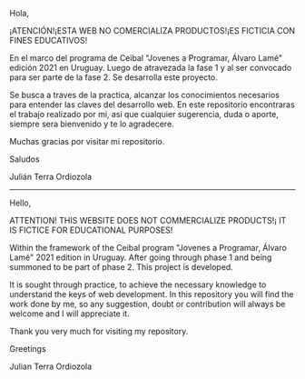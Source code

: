 Hola, 


¡ATENCIÓN!¡ESTA WEB NO COMERCIALIZA PRODUCTOS!¡ES FICTICIA CON FINES EDUCATIVOS!

En el marco del programa de Ceibal "Jovenes a Programar, Álvaro Lamé" edición 2021 en Uruguay.
Luego de atravezada la fase 1 y al ser convocado para ser parte de la fase 2. Se desarrolla este proyecto.

Se busca a traves de la practica, alcanzar los conocimientos necesarios para entender las claves del desarrollo web. 
En este repositorio encontraras el trabajo realizado por mi, asi que cualquier sugerencia, duda o aporte, siempre sera
bienvenido y te lo agradecere. 

Muchas gracias por visitar mi repositorio.

Saludos

Julián Terra Ordiozola

-----------------------------------------------------------------------------------------------------------------------------
Hello,

ATTENTION! THIS WEBSITE DOES NOT COMMERCIALIZE PRODUCTS!¡ IT IS FICTICE FOR EDUCATIONAL PURPOSES!

Within the framework of the Ceibal program "Jovenes a Programar, Álvaro Lamé" 2021 edition in Uruguay.
After going through phase 1 and being summoned to be part of phase 2. This project is developed.

It is sought through practice, to achieve the necessary knowledge to understand the keys of web development.
In this repository you will find the work done by me, so any suggestion, doubt or contribution will always be
welcome and I will appreciate it.

Thank you very much for visiting my repository.

Greetings

Julian Terra Ordiozola
